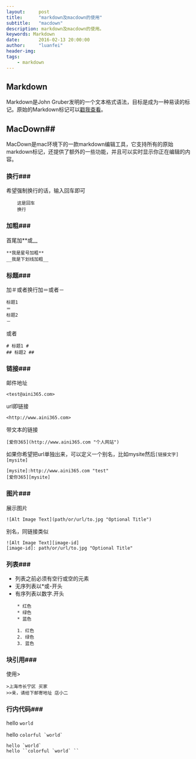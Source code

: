 ```yaml
---
layout:     post
title:      "markdown及macdown的使用"
subtitle:   "macdown"
description: markdown及macdown的使用。
keywords: Markdown
date:       2016-02-13 20:00:00
author:     "luanfei"
header-img: 
tags:
    - markdown
---
```


## Markdown ##
Markdown是John Gruber发明的一个文本格式语法，目标是成为一种易读的标记。原始的Markdown标记可以[戳我查看](http://daringfireball.net/projects/markdown/syntax)。

## MacDown##
MacDown是mac环境下的一款markdown编辑工具，它支持所有的原始markdown标记，还提供了额外的一些功能，并且可以实时显示你正在编辑的内容。

### 换行###
希望强制换行的话，输入回车即可

```
	这是回车
	换行
```

### 加粗###
首尾加\*\*或\_\_
	
	**我是星号加粗** 
	__我是下划线加粗__
	
### 标题###
加＃或者换行加＝或者－

	标题1
	＝
	标题2
	－
	
或者

	# 标题1 #
	## 标题2 ##
	
### 链接###
邮件地址
	
	<test@aini365.com>
url即链接

	<http://www.aini365.com>
带文本的链接

	[爱你365](http://www.aini365.com "个人网站")
如果你希望把url单独出来，可以定义一个别名，比如mysite然后`[链接文字][mysite]`

	[mysite]:http://www.aini365.com "test"
	[爱你365][mysite]
	
### 图片###
展示图片

	![Alt Image Text](path/or/url/to.jpg "Optional Title")
别名，同链接类似

	![Alt Image Text][image-id]
	[image-id]: path/or/url/to.jpg "Optional Title"
### 列表###

* 列表之前必须有空行或空的元素
* 无序列表以\*或\-开头
* 有序列表以数字\.开头

```
	* 红色
	* 绿色
	* 蓝色
	
	1. 红色
	2. 绿色
	3. 蓝色
```
### 块引用###
使用\>

	>上海市长宁区 买家
	>>亲，请给下邮寄地址 店小二
	
### 行内代码###
hello `world`

hello ``colorful `world` ``

	hello `world`
	hello ``colorful `world` ``
